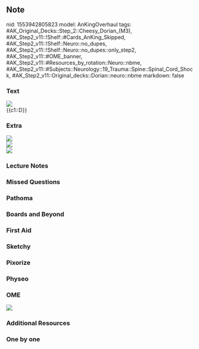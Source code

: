 ## Note
nid: 1553942805823
model: AnKingOverhaul
tags: #AK_Original_Decks::Step_2::Cheesy_Dorian_(M3), #AK_Step2_v11::!Shelf::#Cards_AnKing_Skipped, #AK_Step2_v11::!Shelf::Neuro::no_dupes, #AK_Step2_v11::!Shelf::Neuro::no_dupes::only_step2, #AK_Step2_v11::#OME_banner, #AK_Step2_v11::#Resources_by_rotation::Neuro::nbme, #AK_Step2_v11::#Subjects::Neurology::19_Trauma::Spine::Spinal_Cord_Shock, #AK_Step2_v11::Original_decks::Dorian::neuro::nbme
markdown: false

### Text
<img src="paste-671646985748481.jpg">
<div>
  {{c1::D}}
</div>

### Extra
<div>
  <i><img src="paste-672050712674305.jpg"></i>
</div>
<div>
  <i><img src="2tBf8cxFPPn2DW3pSYqdTA.jpg"></i>
</div>
<div>
  <i><img src="paste-671823079407617.jpg"></i>
</div>

### Lecture Notes


### Missed Questions


### Pathoma


### Boards and Beyond


### First Aid


### Sketchy


### Pixorize


### Physeo


### OME
<div class="ome-widget">
  <a href="https://onlinemeded.org?ref=anki"><img src=
  "_OME_AnkiFlashcards_General_3.png"></a>
</div>

### Additional Resources


### One by one


